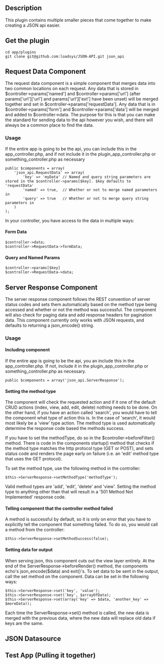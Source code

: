 ## Description

This plugin contains multiple smaller pieces that come together to make creating a JSON api easier.

## Get the plugin

	cd app/plugins
	git clone git@github.com:loadsys/JSON-API.git json_api

## Request Data Component

The request data component is a simple component that merges data into two common locations on each request. Any data that is stored in $controller->params['named'] and $controller->params['url'] (after params['url']['url'] and params['url']['ext'] have been unset) will be merged together and set in $controller->params['requestData']. Any data that is in $controller->params['form'] and $controller->params['data'] will be merged and added to $controller->data. The purpose for this is that you can make the standard for sending data to the api however you wish, and there will always be a common place to find the data.

### Usage

If the entire app is going to be the api, you can include this in the app_controller.php, and if not include it in the plugin_app_controller.php or something_controller.php as necessary
	
	public $components = array(
		'json_api.RequestData' => array(
			'key' => 'myData' // Named and query string parameters are stored in the $controller->params[$key]. $key defaults to 'requestData'
			'named' => true,  // Whether or not to merge named parameters in
			'query' => true   // Whether or not to merge query string parameters in
		)
	);
	
In your controller, you have access to the data in multiple ways:

#### Form Data
	$controller->data;
	$controller->RequestData->formData;

#### Query and Named Params
	$controller->params[$key]
	$controller->RequestData->data;

## Server Response Component

The server response component follows the REST convention of server status codes and sets them automatically based on the method type being accessed and whether or not the method was successful. The component will also check for paging data and add response headers for pagination data. This component currently only works with JSON requests, and defaults to returning a json_encode() string.

### Usage

#### Including component

If the entire app is going to be the api, you an include this in the app_controller.php. If not, include it in the plugin_app_controller.php or something_controller.php as necessary.

	public $components = array('json_api.ServerResponse');
	
#### Setting the method type

The component will check the requested action and if it one of the default CRUD actions (index, view, add, edit, delete) nothing needs to be done. On the other hand, if you have an action called 'search', you would have to tell the component what type of action this is. In the case of 'search', it would most likely be a 'view' type action. The method type is used automatically determine the response code based the methods success.

If you have to set the methodType, do so in the $controller->beforeFilter() method. There is code in the components startup() method that checks if the method type matches the http protocol type (GET or POST), and sets status code and renders the page early on failure (i.e. an 'edit' method type that uses the GET protocol).

To set the method type, use the following method in the controller:

	$this->ServerResponse->setMethodType('methodType');
	
Valid method types are 'add', 'edit', 'delete' and 'view'. Setting the method type to anything other than that will result in a '501 Method Not Implemented' response code.
	
#### Telling component that the controller method failed

A method is successful by default, so it is only on error that you have to explicitly tell the component that something failed. To do so, you would call a method from the controller:

	$this->ServerResponse->setMethodSuccess(false);
	
#### Setting data for output
	
When serving json, this component cuts out the view layer entirely. At the end of the ServerResponse->beforeRender() method, the components echo's json_encode($data) and exit()'s. To set data to be sent in the output, call the set method on the component. Data can be set in the following ways:

	$this->ServerResponse->set('key', 'value');
	$this->ServerResponse->set('key', $arrayOfData);
	$this->ServerResponse->set(array('key' => $data, 'another_key' => $moreData));
	
Each time the ServerResponse->set() method is called, the new data is merged with the previous data, where the new data will replace old data if keys are the same.

## JSON Datasource

## Test App (Pulling it together)